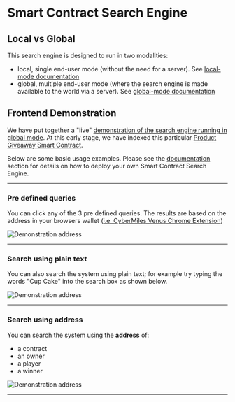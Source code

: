 # Smart Contract Search Engine

## Local vs Global

This search engine is designed to run in two modalities:
- local, single end-user mode (without the need for a server). See [local-mode documentation](./documentation/local_mode.md)
- global, multiple end-user mode (where the search engine is made available to the world via a server). See [global-mode documentation](documentation/global_mode.md)

## Frontend Demonstration

We have put together a "live" [demonstration of the search engine running in global mode](http://54.66.215.89/index.html). At this early stage, we have indexed this particular [Product Giveaway Smart Contract](https://github.com/CyberMiles/smart_contracts/blob/master/FairPlay/FairPlay.lity). 

Below are some basic usage examples. Please see the [documentation](./documentation) section for details on how to deploy your own Smart Contract Search Engine.

---

### Pre defined queries

You can click any of the 3 pre defined queries. The results are based on the address in your browsers wallet ([i.e. CyberMiles Venus Chrome Extension](https://www.cybermiles.io/en-us/blockchain-infrastructure/venus/))

![Demonstration address](documentation/images/predefined_queries.gif)

---

### Search using plain text 

You can also search the system using plain text; for example try typing the words "Cup Cake" into the search box as shown below.

![Demonstration address](documentation/images/advanced_search.gif)

---

### Search using address

You can search the system using the **address** of:
- a contract
- an owner 
- a player
- a winner 

![Demonstration address](documentation/images/advanced_search2.gif)

---
